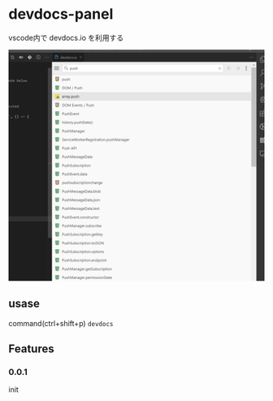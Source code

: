 # devdocs-panel

vscode内で devdocs.io を利用する

![](docs/a.png)

## usase

command(ctrl+shift+p) `devdocs`

## Features

### 0.0.1

init
